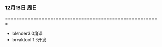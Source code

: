 ### 12月18日 周日 
=======================================================

+ blender3.0编译
+ breaktool 1.6开发
